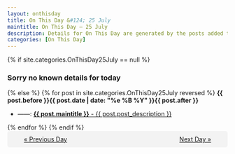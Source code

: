 ```yaml
---
layout: onthisday
title: On This Day &#124; 25 July
maintitle: On This Day — 25 July
description: Details for On This Day are generated by the posts added to the website so the content is subject to changes/updates over time.
categories: [On This Day]
---
```


{% if site.categories.OnThisDay25July == null %}
<h3>Sorry no known details for today</h3>
{% else %}
{% for post in site.categories.OnThisDay25July reversed %}
<strong>{{ post.before }}{{ post.date | date: "%e %B %Y" }}{{ post.after }}</strong>
<ul>
<li> ——: <a class="{{ post.class }}" href="{{ post.url }}"><strong>{{ post.maintitle }}</strong> - {{ post.post_description }}</a></li>
</ul>
{% endfor %}
{% endif %}

<div style="background-color: #f3f3f3; padding: 10px; border-radius: 5px; text-align: center; display: flex; justify-content: space-evenly;">
<a href="/onthisday/07/07-24">« Previous Day</a>
<span style="visibility:hidden;">[ Visit Leap Year February 29 ]</span>
<a href="/onthisday/07/07-26">Next Day »</a>
</div>
